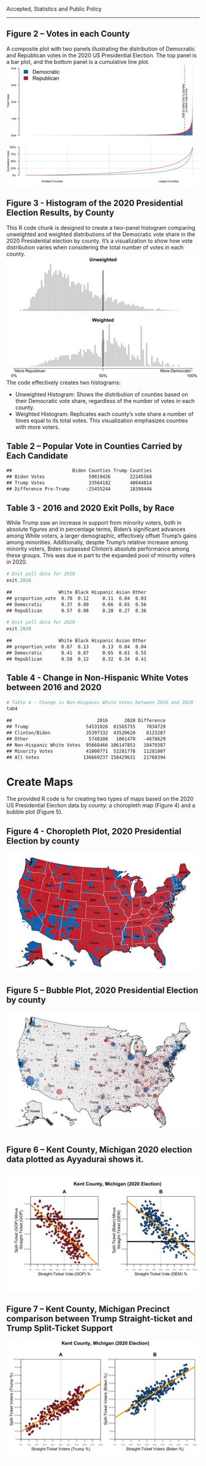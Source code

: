 Accepted, Statistics and Public Policy

------------------------------------------------------------------------

## Figure 2 – Votes in each County

A composite plot with two panels illustrating the distribution of
Democratic and Republican votes in the 2020 US Presidential Election.
The top panel is a bar plot, and the bottom panel is a cumulative line
plot. ![](images/fig-2-1.png)<!-- -->

## Figure 3 - Histogram of the 2020 Presidential Election Results, by County

This R code chunk is designed to create a two-panel histogram comparing
unweighted and weighted distributions of the Democratic vote share in
the 2020 Presidential election by county. It’s a visualization to show
how vote distribution varies when considering the total number of votes
in each county. ![](images/fig-3-1.png)<!-- --> The code effectively
creates two histograms:

- Unweighted Histogram: Shows the distribution of counties based on
  their Democratic vote share, regardless of the number of votes in each
  county.
- Weighted Histogram: Replicates each county’s vote share a number of
  times equal to its total votes. This visualization emphasizes counties
  with more voters.

## Table 2 – Popular Vote in Counties Carried by Each Candidate

    ##                      Biden Counties Trump Counties
    ## Biden Votes                59019426       22245568
    ## Trump Votes                33564182       40644014
    ## Difference Pro-Trump      -25455244       18398446

## Table 3 - 2016 and 2020 Exit Polls, by Race

While Trump saw an increase in support from minority voters, both in
absolute figures and in percentage terms, Biden’s significant advances
among White voters, a larger demographic, effectively offset Trump’s
gains among minorities. Additionally, despite Trump’s relative increase
among minority voters, Biden surpassed Clinton’s absolute performance
among these groups. This was due in part to the expanded pool of
minority voters in 2020.

``` r
# Exit poll data for 2016
exit.2016
```

    ##                 White Black Hispanic Asian Other
    ## proportion_vote  0.70  0.12     0.11  0.04  0.03
    ## Democratic       0.37  0.89     0.66  0.65  0.56
    ## Republican       0.57  0.08     0.28  0.27  0.36

``` r
# Exit poll data for 2020
exit.2020
```

    ##                 White Black Hispanic Asian Other
    ## proportion_vote  0.67  0.13     0.13  0.04  0.04
    ## Democratic       0.41  0.87     0.65  0.61  0.55
    ## Republican       0.58  0.12     0.32  0.34  0.41

## Table 4 - Change in Non-Hispanic White Votes between 2016 and 2020

``` r
# Table 4 - Change in Non-Hispanic White Votes between 2016 and 2020
tab4
```

    ##                               2016      2020 Difference
    ## Trump                     54531026  61565755    7034729
    ## Clinton/Biden             35397332  43520620    8123287
    ## Other                      5740108   1061479   -4678629
    ## Non-Hispanic White Votes  95668466 106147853   10479387
    ## Minority Votes            41000771  52281778   11281007
    ## All Votes                136669237 158429631   21760394

# Create Maps

The provided R code is for creating two types of maps based on the 2020
US Presidential Election data by county: a choropleth map (Figure 4) and
a bubble plot (Figure 5).

## Figure 4 - Choropleth Plot, 2020 Presidential Election by county

![](images/fig-4-1.png)<!-- -->

## Figure 5 – Bubble Plot, 2020 Presidential Election by county

![](images/fig-5-1.png)<!-- -->

## Figure 6 – Kent County, Michigan 2020 election data plotted as Ayyadurai shows it.

![](images/fig-6-1.png)<!-- -->

## Figure 7 – Kent County, Michigan Precinct comparison between Trump Straight-ticket and Trump Split-Ticket Support

![](images/fig-7-1.png)<!-- -->
